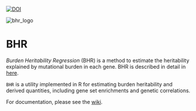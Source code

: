 [![DOI](https://zenodo.org/badge/511173381.svg)](https://zenodo.org/badge/latestdoi/511173381)

![bhr_logo](https://github.com/ajaynadig/bhr/blob/master/BHR_logo.jpg?raw=true)



# BHR
*Burden Heritability Regression* (BHR) is a method to estimate the heritability explained by mutational burden in each gene. BHR is described in detail in [here](https://www.medrxiv.org/content/10.1101/2022.07.06.22277335v1). 

`BHR` is a utility implemented in R for estimating burden heritability and derived quantities, including gene set enrichments and genetic correlations.

For documentation, please see the [wiki](https://github.com/ajaynadig/bhr/wiki).
